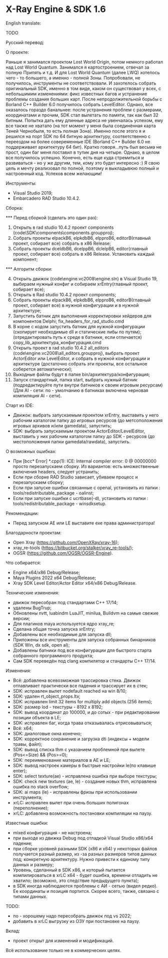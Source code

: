 # X-Ray Engine & SDK 1.6

English translate:

TODO

Русский перевод:

О проекте:

Раньше я занимался проектом Lost World Origin, потом немного работал над Lost World Quantum. Занимался я картостроением, отвечал за
полную Припять и т.д. И для Lost World Quantum (далее LWQ) хотелось чего - то большего, а именно - полной Зоны. Попробовали, не получилось,
инструменты не соответствовали. И захотелось собрать оригинальный SDK, именно в том виде, каком он существовал у всех, с небольшимим изменениями:
фикс известных багов и устранение проблемы создания больших карт. После непродолжительной борьбы с Borland C++ Builder 6.0 получилось собрать LevelEditor.
Однако, все оказалось гораздо банальнее: после устранения проблем с размерами, координатами и прочим, SDK стал вылетать по памяти, так как был 32 битным.
Попытка дать ему длинные адреса не увенчалась успехом, ему все также не хватало (на тот момент у меня была соединённая карта Теней Чернобыля, то есть полная Зона). Именно после этого я и решился на порт SDK по 64 битную архитектуру, соответственно с переездом на более совеременные IDE
(Borland C++ Builder 6.0 не поддерживает архитектуру 64 бит). Кратко говоря...путь был весьма не прост, один баг меня поставил в тупик дня на четыре. Однако,
в целом все получилось успешно. Конечно, есть еще куда стремиться и развиваться - но у же другим, тем, кому это будет интересно :)
Я свою цель и мечту реализовал по полной, поэтому и выкладывюю полный и настроенный код. 
Успехов всем желающим!

Инструменты:
* Visual Studio 2019;
* Embarcadero RAD Studio 10.4.2.

Сборка:

*** Перед сборкой (сделать это один раз):
1) Открыть в rad studio 10.4.2 проект components (code\SDK\components\components.groupproj);
2) Собрать проекты elpackB6, elpkdbB6, elpproB6, editorB(главный проект, собирает все) собрать в x86 Release;
3) Собрать проекты dceldbB6, dcelppB6, dclelpB6, editor(главный проект, собирает все) собрать в x86 Release. Установить каждый компонент;

*** Алгоритм сборки:

4) Открыть движок (code\engine.vc2008\engine.sln) в Visual Studio 19, выбираем нужный конфиг и собираем xrEntry(главный проект, собирает все);
5) Открыть в Rad studio 10.4.2 проект components;
6) Собрать проекты elpackB6, elpkdbB6, elpproB6, editorB(главный проект, собирает все) в нужной конфигурации и в нужной архитектуре;
7) Запустить батник для выполнения корректировки хейдеров для компонентов Delphi;
fix_headers_for_rad_studio.cmd
8) В корне с кодом запустить батник для нужной конфигурации (скопирует необходимые dll и статические либы по путям); 
(отредактировать путь к среде в батнике, если отличается)
copy_lib_архитектура_конфигурация.cmd
9) Открыть проект в rad studio 10.4.2 all_editors (code\engine.vc2008\all_editors.groupproj), выбрать проект ActorEditor или LevelEditor, и собрать в нужной конфигурации и архитектуре (достаточно собрать эти проекты, все остальное соберется автоматически);
10) Выходные файлы будут в папке bin/архитектура/конфигурация;
11) Запуск стандартный, папка start, выбрать нужный батник (подредактируйте пути внутри батников к своим игровым ресурсам) (Для AI - сети: по - умолчанию в батниках включена черновая компиляция AI - сети).

Старт из IDE:
* Движок: выбрать запускаемым проектом xrEntry, выставить у него рабочим каталогом папку до игровых ресурсов (до метсоположения игровых архивов и/или gamedata), запустить;
* SDK: выбрать запускаемым проектом ActorEditor/LevelEditor, выставить у них рабочим каталогом папку до SDK - ресурсов (до местоположения папки gamedata/rawdata), запустить.

О возможных ошибках:
* При [bcc* Error] *.cpp(1): ICE: Internal compiler error: 0 @ 00000000 просто перезапускаем сборку. Из вариантов: есть множественные включения headers, следует устранить;
* Если при сборке RAD Studio зависает, убиваем процесс и перезапускаем сборку;
* Если при запуске ошибки связанные с openal, установить из папки : tools/redistributable_package - oalinst;
* Если при запуске ошибки с ucrtbase(-d), установить из папки : tools/redistributable_package - winsdksetup.

Рекомендации:
* Перед запуском AE или LE выставите exe права администратора!

Благодарности проектам:
* Open Xray (https://github.com/OpenXRay/xray-16);
* xray_re-tools (https://bitbucket.org/stalker/xray_re-tools/);
* OGSR (https://github.com/OGSR/OGSR-Engine).

Что собирается: 
* Engine x64/x86 Debug/Release;
* Maya Plugins 2022 x64 Debug/Release;
* Xray SDK Level Editor/Actor Editor x64/x86 Debug/Release.

Технические изменения:
* движок пересобран под стандартами C++ 17/14;
* удалены BugTrup;
* Обновлены nvtt, luabindm LuaJIT, minilua, Buildvm на самые свежие версии;
* Для плагинов maya используется ядро xray_re;
* Сделана общая точка запуска xrEntry;
* Добавлены все необходимые для запуска dll;
* Приложены все инструменты для запуска собранных бинарников (SDK Win, dx sdk, open al);
* Добавлены батники под все конфигурации для быстрого старта собранного программного продукта;
* Сам SDK переведён под clang компилятор и стандарты C++ 17/14.

Изменения:
* Всё: добавлена всевозможная трассировка стека. Движок отлавливает практически все падения и трассирует их в стек;
* SDK: исправлен вылет nodefault reached на win 8/10;
* SDK: удален rt_object_props.ltx;
* SDK: исправлен limit 32 items for multiply add objects (256 items);
* SDK: размер lod - текстуры - 8192 х 8192;
* SDK: вывод координат до 100000, и до сотых - при редактировании позиции объекта в LE;
* SDK: исправлен баг, когда трава отказывалась отрисовываться;
* Всё: x64;
* SDK: диалоговые окна конечно;
* SDK: корректное сохранение и загрузка dti (индексы + модели травы, файл);
* SDK: вывод списка thm с указанием проблемной при вылете (Pos<=Size) && (Pos>=0);
* SDK: переименование материалов в AE и LE;
* SDK: вывод настроек камеры в быстрые настройки le(по клавише enter);
* SDK: select texture(ae) - исправлена ошибка при выборе текстуры;
* SDK: check new textures (ae, le) - создание новых thm, исправлена ошибка по stack overflow;
* SDK: ai maps (le) - исправлены фризы при использовании инструмента;
* xrLC: исправлен вылет при очень больших полигонах (переполнение);
* xrLC: добавлена возможность постановки компиляции на паузу.

Известные ошибки:
* mixed конфигурация - не настроена;
* при выходе из движка Debug под отладкой Visual Studio x86/x64 падение;
* при сборке уровней разными SDK (x86 и x64) у некоторых файлов получается разный размер, из -за разных размеров типов данных под;
конкретную архитектуру. Нужно привести к единому типу данных и размеру;
* Уровень, сделанный в SDK x86, и который пытается компилироваться в xrLC x64 - будет ошибка, времени отладить не хватило;
(возможно, это следствие предыдущего пункта);
* в SDK иногда наблюдаются проблемы с АИ - сетью (видел редко). Ее координаты и позиция портится. Скорее всего, также, связано с типами данных.

TODO:
* по - хорошему надо пересобрать движок под vs 2022;
* добавить в xrLC выгрузку из ОЗУ при постановке на паузу.

Вклад:
* проект открыт для изменений и модификаций.

Всё использование только не в коммерческих целях.
